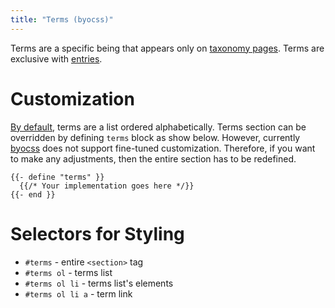 ```yaml
---
title: "Terms (byocss)"
---
```


Terms are a specific being that appears only on [taxonomy pages](https://gohugo.io/content-management/taxonomies).
Terms are exclusive with [entries](entries.md).

# Customization
[By default][0], terms are a list ordered alphabetically.
Terms section can be overridden by defining `terms` block as show below.
However, currently [byocss](https://sr.ht/~tymek/byocss) does not support fine-tuned customization.
Therefore, if you want to make any adjustments, then the entire section has to be redefined.

[0]: https://git.sr.ht/~tymek/byocss/tree/283eb16f500c44a3cbecb4cab20381ef0adfb62f/item/layouts/_default/baseof.html#L43-52

```
{{- define "terms" }}
  {{/* Your implementation goes here */}}
{{- end }}
```

# Selectors for Styling
- `#terms` - entire `<section>` tag
- `#terms ol` - terms list
- `#terms ol li` - terms list's elements
- `#terms ol li a` - term link
